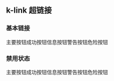 ## k-link 超链接

### 基本链接
<div class="pre">
  <k-link type="primary">主要按钮</k-link>
  <k-link type="success">成功按钮</k-link>
  <k-link type="info">信息按钮</k-link>
  <k-link type="warning">警告按钮</k-link>
  <k-link type="danger">危险按钮</k-link>
</div>


### 禁用状态
<div class="pre">
  <k-link type="primary" disabled>主要按钮</k-link>
  <k-link type="success" disabled>成功按钮</k-link>
  <k-link type="info" disabled>信息按钮</k-link>
  <k-link type="warning" disabled>警告按钮</k-link>
  <k-link type="danger" disabled>危险按钮</k-link> 
</div>


<style lang="less">
  .pre {
    display: flex;
  
    .k-link + .k-link {
      margin-left: 10px;
     
    }
  }
</style>



